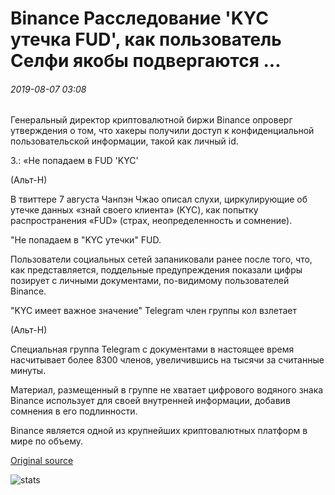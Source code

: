 # Binance Расследование 'KYC утечка FUD', как пользователь Селфи якобы подвергаются ...

###### 2019-08-07 03:08

Генеральный директор криптовалютной биржи Binance опроверг утверждения о том, что хакеры получили доступ к конфиденциальной пользовательской информации, такой как личный id.

З.: «Не попадаем в FUD 'KYC'

(Альт-Н)

В твиттере 7 августа Чанпэн Чжао описал слухи, циркулирующие об утечке данных «знай своего клиента» (KYC), как попытку распространения «FUD» (страх, неопределенность и сомнение).

"Не попадаем в "KYC утечки" FUD.

Пользователи социальных сетей запаниковали ранее после того, что, как представляется, поддельные предупреждения показали цифры позирует с личными документами, по-видимому пользователей Binance.

"KYC имеет важное значение" Telegram член группы кол взлетает

(Альт-Н)

Специальная группа Telegram с документами в настоящее время насчитывает более 8300 членов, увеличившись на тысячи за считанные минуты.

Материал, размещенный в группе не хватает цифрового водяного знака Binance использует для своей внутренней информации, добавив сомнения в его подлинности.

Binance является одной из крупнейших криптовалютных платформ в мире по объему.

[Original source](https://cointelegraph.com/news/binance-investigating-kyc-leak-fud-as-user-selfies-allegedly-exposed)

![stats](https://c.statcounter.com/11760860/0/a89fa40b/1/ "stats")